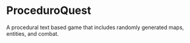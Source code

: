 # ProceduroQuest
A procedural text based game that includes randomly generated maps, entities, and combat.

